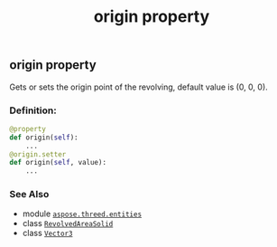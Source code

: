 ﻿---
title: origin property
second_title: Aspose.3D for Python via .NET API References
description: 
type: docs
weight: 150
url: /python-net/aspose.threed.entities/revolvedareasolid/origin/
is_root: false
---

## origin property


Gets or sets the origin point of the revolving, default value is (0, 0, 0).
### Definition:
```python
@property
def origin(self):
    ...
@origin.setter
def origin(self, value):
    ...
```

### See Also
* module [`aspose.threed.entities`](../../)
* class [`RevolvedAreaSolid`](/3d/python-net/aspose.threed.entities/revolvedareasolid)
* class [`Vector3`](/3d/python-net/aspose.threed.utilities/vector3)
